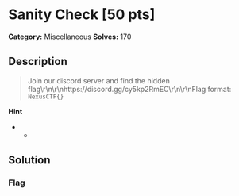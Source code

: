# Sanity Check [50 pts]

**Category:** Miscellaneous
**Solves:** 170

## Description
>Join our discord server and find the hidden flag\r\n\r\nhttps://discord.gg/cy5kp2RmEC\r\n\r\nFlag format: `NexusCTF{}`

**Hint**
* -

## Solution

### Flag

